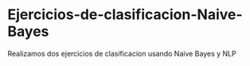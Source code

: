 # Ejercicios-de-clasificacion-Naive-Bayes
Realizamos dos ejercicios de clasificacion usando Naive Bayes y NLP
